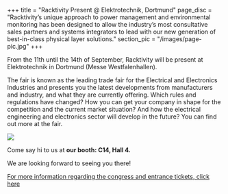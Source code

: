 +++
title = "Racktivity Present @ Elektrotechnik, Dortmund"
page_disc = "Racktivity’s unique approach to power management and environmental monitoring has been designed to allow the industry’s most consultative sales partners and systems integrators to lead with our new generation of best-in-class physical layer solutions."
section_pic = "/images/page-pic.jpg"
+++



From the 11th until the 14th of September, Racktivity will be present at Elektrotechnik in Dortmund (Messe Westfalenhallen).

The fair is known as the leading trade fair for the Electrical and Electronics Industries and presents you the latest developments from manufacturers and industry, and what they are currently offering. 
Which rules and regulations have changed? How you can get your company in shape for the competition and the current market situation? And how the electrical engineering and electronics sector will develop in the future?
You can find out more at the fair.

![](/images/2013_elektrotechnik-do.gif)

Come say hi to us at **our booth: C14, Hall 4.**

We are looking forward to seeing you there!

[For more information regarding the congress and entrance tickets, click here](http://www.westfalenhallen.de/messen/elektrotechnik/)